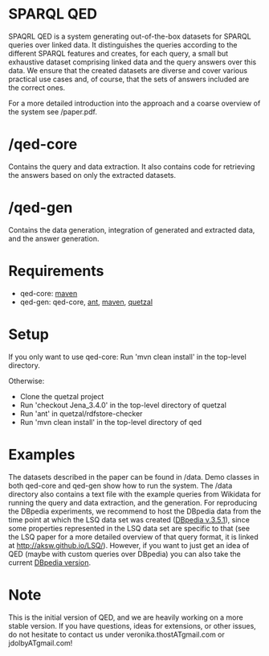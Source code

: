 # SPARQL QED

SPAQRL QED is a system generating out-of-the-box datasets for SPARQL queries over linked data. It distinguishes the queries according to the different SPARQL features and creates, for each query, a small but exhaustive dataset comprising linked data and the query answers over this data. We ensure that the created datasets are diverse and cover various practical use cases and, of course, that the sets of answers included are the correct ones.

For a more detailed introduction into the approach and a coarse overview of the system see /paper.pdf.

# /qed-core
Contains the query and data extraction. It also contains code for retrieving the answers based on only the extracted datasets. 

# /qed-gen
Contains the data generation, integration of generated and extracted data, and the answer generation. 

# Requirements
- qed-core: [maven](https://maven.apache.org/)
- qed-gen: qed-core, [ant](https://ant.apache.org/), [maven](https://maven.apache.org/), [quetzal](https://github.com/Quetzal-RDF/quetzal)

# Setup
If you only want to use qed-core: Run 'mvn clean install' in the top-level directory.

Otherwise:
- Clone the quetzal project 
- Run 'checkout Jena_3.4.0' in the top-level directory of quetzal
- Run 'ant' in quetzal/rdfstore-checker
- Run 'mvn clean install' in the top-level directory of qed

# Examples
The datasets described in the paper can be found in /data. Demo classes in both qed-core and qed-gen show how to run the system. 
The /data directory also contains a text file with the example queries from Wikidata for running the query and data extraction, and the generation. 
For reproducing the DBpedia experiments, we recommend to host the DBpedia data from the time point at which the LSQ data set was created ([DBpedia
v.3.5.1](http://wiki.dbpedia.org/services-resources/datasets/data-set-35/data-set-351)), since some properties represented in the LSQ data set are specific to that (see the LSQ paper for a more detailed overview of that query format, it is linked at http://aksw.github.io/LSQ/). However, if you want to just get an idea of QED (maybe with custom queries over DBpedia) you can also take the current [DBpedia version](http://dbpedia.org/sparql).

# Note
This is the initial version of QED, and we are heavily working on a more stable version. If you have questions, ideas for extensions, or other issues, do not hesitate to contact us under veronika.thostATgmail.com or jdolbyATgmail.com!



